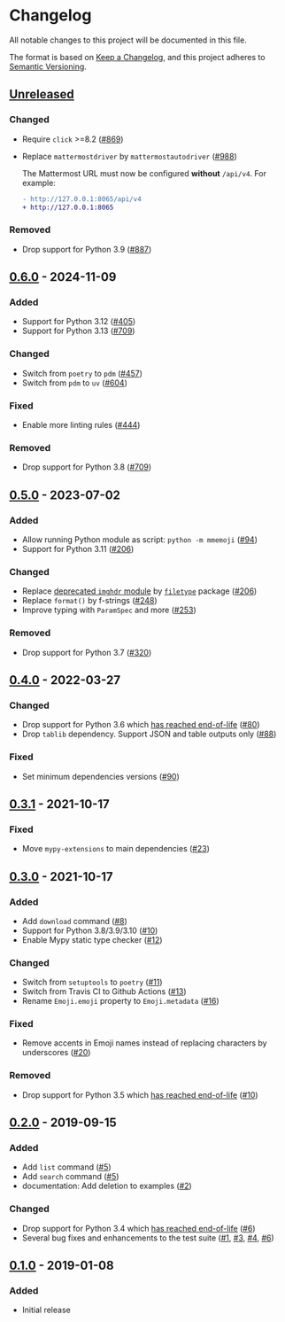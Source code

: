# Changelog
All notable changes to this project will be documented in this file.

The format is based on [Keep a Changelog](https://keepachangelog.com/en/1.0.0/),
and this project adheres to [Semantic Versioning](https://semver.org/spec/v2.0.0.html).

## [Unreleased]

### Changed
- Require `click` >=8.2 ([#869])
- Replace `mattermostdriver` by `mattermostautodriver` ([#988])

  The Mattermost URL must now be configured **without** `/api/v4`. For example:

  ```diff
  - http://127.0.0.1:8065/api/v4
  + http://127.0.0.1:8065
  ```

### Removed
- Drop support for Python 3.9 ([#887])

## [0.6.0] - 2024-11-09
### Added
- Support for Python 3.12 ([#405])
- Support for Python 3.13 ([#709])

### Changed
- Switch from `poetry` to `pdm` ([#457])
- Switch from `pdm` to `uv` ([#604])

### Fixed
- Enable more linting rules ([#444])

### Removed
- Drop support for Python 3.8 ([#709])

## [0.5.0] - 2023-07-02
### Added
- Allow running Python module as script: `python -m mmemoji` ([#94])
- Support for Python 3.11 ([#206])

### Changed
- Replace [deprecated `imghdr` module](https://peps.python.org/pep-0594/#deprecated-modules) by [`filetype`](https://pypi.org/project/filetype) package ([#206])
- Replace `format()` by f-strings ([#248])
- Improve typing with `ParamSpec` and more ([#253])

### Removed
- Drop support for Python 3.7 ([#320])

## [0.4.0] - 2022-03-27
### Changed
- Drop support for Python 3.6 which [has reached end-of-life](https://www.python.org/dev/peps/pep-0494/) ([#80])
- Drop `tablib` dependency. Support JSON and table outputs only ([#88])

### Fixed
- Set minimum dependencies versions ([#90])

## [0.3.1] - 2021-10-17
### Fixed
- Move `mypy-extensions` to main dependencies ([#23])

## [0.3.0] - 2021-10-17
### Added
- Add `download` command ([#8])
- Support for Python 3.8/3.9/3.10 ([#10])
- Enable Mypy static type checker ([#12])

### Changed
- Switch from `setuptools` to `poetry` ([#11])
- Switch from Travis CI to Github Actions ([#13])
- Rename `Emoji.emoji` property to `Emoji.metadata` ([#16])

### Fixed
- Remove accents in Emoji names instead of replacing characters by underscores ([#20])

### Removed
- Drop support for Python 3.5 which [has reached end-of-life](https://www.python.org/dev/peps/pep-0478/) ([#10])

## [0.2.0] - 2019-09-15
### Added
- Add `list` command ([#5])
- Add `search` command ([#5])
- documentation: Add deletion to examples ([#2])

### Changed
- Drop support for Python 3.4 which [has reached end-of-life](https://www.python.org/downloads/release/python-3410/) ([#6])
- Several bug fixes and enhancements to the test suite ([#1], [#3], [#4], [#6])

## [0.1.0] - 2019-01-08
### Added
- Initial release

[Unreleased]: https://github.com/maxbrunet/mmemoji/compare/v0.6.0...HEAD
[0.6.0]: https://github.com/maxbrunet/mmemoji/compare/v0.5.0...v0.6.0
[0.5.0]: https://github.com/maxbrunet/mmemoji/compare/v0.4.0...v0.5.0
[0.4.0]: https://github.com/maxbrunet/mmemoji/compare/v0.3.1...v0.4.0
[0.3.1]: https://github.com/maxbrunet/mmemoji/compare/v0.2.0...v0.3.1
[0.3.0]: https://github.com/maxbrunet/mmemoji/compare/v0.2.0...v0.3.0
[0.2.0]: https://github.com/maxbrunet/mmemoji/compare/v0.1.0...v0.2.0
[0.1.0]: https://github.com/maxbrunet/mmemoji/releases/tag/v0.1.0

[#988]: https://github.com/maxbrunet/mmemoji/issues/988
[#887]: https://github.com/maxbrunet/mmemoji/issues/887
[#869]: https://github.com/maxbrunet/mmemoji/issues/869
[#709]: https://github.com/maxbrunet/mmemoji/issues/709
[#604]: https://github.com/maxbrunet/mmemoji/issues/604
[#457]: https://github.com/maxbrunet/mmemoji/issues/457
[#444]: https://github.com/maxbrunet/mmemoji/issues/444
[#405]: https://github.com/maxbrunet/mmemoji/issues/405
[#320]: https://github.com/maxbrunet/mmemoji/issues/320
[#253]: https://github.com/maxbrunet/mmemoji/issues/253
[#248]: https://github.com/maxbrunet/mmemoji/issues/248
[#206]: https://github.com/maxbrunet/mmemoji/issues/206
[#94]: https://github.com/maxbrunet/mmemoji/issues/94
[#90]: https://github.com/maxbrunet/mmemoji/issues/90
[#88]: https://github.com/maxbrunet/mmemoji/issues/88
[#80]: https://github.com/maxbrunet/mmemoji/issues/80
[#23]: https://github.com/maxbrunet/mmemoji/issues/23
[#20]: https://github.com/maxbrunet/mmemoji/issues/20
[#16]: https://github.com/maxbrunet/mmemoji/issues/16
[#13]: https://github.com/maxbrunet/mmemoji/issues/13
[#12]: https://github.com/maxbrunet/mmemoji/issues/12
[#11]: https://github.com/maxbrunet/mmemoji/issues/11
[#10]: https://github.com/maxbrunet/mmemoji/issues/10
[#8]: https://github.com/maxbrunet/mmemoji/issues/8
[#6]: https://github.com/maxbrunet/mmemoji/issues/6
[#5]: https://github.com/maxbrunet/mmemoji/issues/5
[#4]: https://github.com/maxbrunet/mmemoji/issues/4
[#3]: https://github.com/maxbrunet/mmemoji/issues/3
[#2]: https://github.com/maxbrunet/mmemoji/issues/2
[#1]: https://github.com/maxbrunet/mmemoji/issues/1

